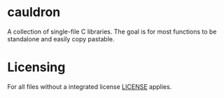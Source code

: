 # cauldron
A collection of single-file C libraries.
The goal is for most functions to be standalone and easily copy pastable.

# Licensing
For all files without a integrated license [LICENSE](LICENSE) applies.
